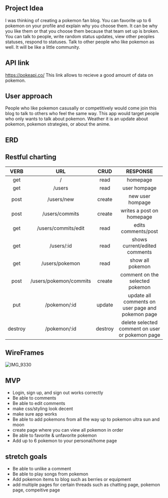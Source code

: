 ## Project Idea

I was thinking of creating a pokemon fan blog. You can favorite up to 6 pokemon on your profile and explain why you choose them. It can be why you like them or that you choose them because that team set up is broken. You can talk to people, write random status updates, view other peoples statuses, respond to statuses. Talk to other people who like pokemon as well. It will be like a little community. 

## API link

https://pokeapi.co/ 
This link allows to recieve a good amount of data on pokemon.

## User approach

People who like pokemon casusally or competitively would come join this blog to talk to others who feel the same way. This app would target people who only wants to talk about pokemon. Weather it is an update about pokemon, pokemon strategies, or about the anime.

## ERD




## Restful charting

| VERB        | URL      | CRUD     |  RESPONSE  | 
|:-----------:|:--------:|:--------:|:----------:|
| get         | /        | read     | homepage   |
| get         | /users   | read     | user hompage |
| post        | /users/new | create | new user hompage |
| post        | /users/commits | create | writes a post on homepage |
| get         | /users/commits/edit | read | edits comments/post |
| get         | /users/:id | read   | shows current/edited comments |
| get         | /users/pokemon | read | show all pokemon |
| post        | /users/pokemon/commits | create | comment on the selected pokemon |
| put         | /pokemon/:id | update | update all comments on user page and pokemon page |
| destroy     | /pokemon/:id | destroy | delete selected comment on user or pokemon page | 

## WireFrames

![IMG_9330](https://user-images.githubusercontent.com/115588595/209245793-904b2d8b-88bf-4054-819c-fe30cf370c55.jpg)


## MVP

- Login, sign up, and sign out works correctly
- Be able to comments
- Be able to edit comments
- make css/styling look decent
- make sure app works
- Be able to add pokemons from all the way up to pokemon ultra sun and moon
- create page where you can view all pokemon in order
- Be able to favorite & unfavorite pokemon
- Add up to 6 pokemon to your personal/home page

## stretch goals

- Be able to unlike a comment
- Be able to play songs from pokemon
- Add pokemon items to blog such as berries or equipment
- add multiple pages for certain threads such as chatting page, pokemon page, compeitive page

